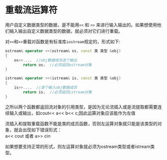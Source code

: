# 重载流运算符

用户自定义数据类型的数据，是不能用`<<` 和 `>>` 来进行输入输出的。如果想使用他们输入输出自定义数据类型的数据，就必须对它们进行重载。

对`<<`和`>>`重载对函数是有标准库`iostream`规定的，形式如下:  
```cpp
ostream& operator <<(ostream& os, const 类 类型 &obj)
{
    os<<....  //obj数据成员逐个输出
        return os;  //必须返回ostream对象
}
```

```cpp
istream& operator >>(istream& is, const 类 类型 &obj)
{
    is>>....  //逐个输入obj数据成员
        return is;  //必须返回istream对象
}
```

之所以两个函数都返回流对象的引用类型，是因为无论流插入或是流提取都需要连续输入或输出，如cout<< a<< b<< c;因此运算对象应该能作为左值

流插入和提取重载函数不能是类的成员函数，否则左运算对象就只能是该类型的对象，就会出现如下错误形式：  
a<< cout 或者 a>> cin  

如果想要支持正常的形式，则左运算对象就必须为ostream类型或者istream类型。  

